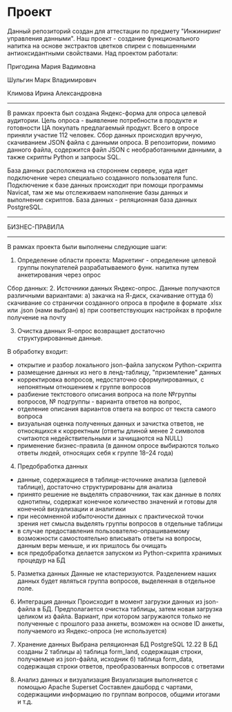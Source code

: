 # Проект
Данный репозиторий создан для аттестации по предмету "Инжиниринг управления данными". 
Наш проект - создание функционального напитка на основе экстрактов цветков спиреи с повышенными антиоксидантными свойствами.
Над проектом работали:

Пригодина Мария Вадимовна

Шульгин Марк Владимирович

Климова Ирина Александровна
____________________________
В рамках проекта был создана Яндекс-форма для опроса целевой аудитории. Цель опроса - выявление потребности в продукте и готовности ЦА покупать предлагаемый продукт. 
Всего в опросе приняли участие 112 человек. Сбор данных происходил вручную, скачиванием JSON файла с данными опроса.
В репозитории, помимо данного файла, содержится файл JSON с необработанными данными, а также скрипты Python и запросы SQL.

База данных расположена на стороннем сервере, куда идет подключение через специально созданного пользователя func. Подключение к базе данных происходит при помощи программы Navicat, там же мы отслеживаем наполнение базы данных и выполнение скриптов.
База данных - реляционная база данных PostgreSQL. 
____________________________
БИЗНЕС-ПРАВИЛА



____________________________

В рамках проекта были выполнены следующие шаги:

1.	Определение области проекта:
Маркетинг - определение целевой группы покупателей разрабатываемого функ. напитка путем анкетирования через опрос

Сбор данных:
2. Источники данных
Яндекс-опрос. Данные получаются различными вариантами:
 а) закачка на Я-диск, скачивание оттуда
 б) скачивание со странички созданного опроса в профиле в формате .xlsx или .json (нами выбран) 
 в) при соответствующих настройках в профиле получение на почту

3. Очистка данных
Я-опрос возвращает достаточно структурированные данные.

В обработку входит:
- открытие и разбор локального json-файла запуском Python-скрипта
- размещение данных из него в ленд-таблицу, "приземление" данных
- корректировка вопросов, недостаточно сформулированных, с непонятным отношением к группе вопросов
- разбиение тектстового описания вопроса на поле №группы вопросов, № подгруппы - варианта ответов на вопрос,
- отделение описания вариантов ответа на вопрос от текста самого вопроса
- визуальная оценка полученных данных и зачистка ответов, не относящихся к корректным (ответы длиной менее 2 символов считаются недействительными и зачищаются на NULL)
- применение бизнес-правила (в данном опросе выбираются только ответы людей, относящих себя к группе 18–24  года)

4. Предобработка данных
- данные, содержащиеся в таблице-источнике анализа (целевой таблице), достаточно структурированы для анализа
- принято решение не выделять справочники, так как данные в полях однотипны, содержат конечное количество значений и готовы для конечной визуализации и аналитики
- при несомненной избыточности данных с практической точки зрения нет смысла выделять группы вопросов в отдельные таблицы
- в случае предоставления пользователю-опрашиваемому возможности самостоятельно вписывать ответы на вопросы, данным веры меньше, и их пришлось бы очищать
- вся предобработка делается запуском из Python-скрипта хранимых процедур на БД

5. Разметка данных
Данные не кластеризуются. Разделением наших данных будет являться группа вопросов, выделенная в отдельное поле.

6. Интеграция данных
Происходит в момент загрузки данных из json-файла в БД. Предполагается очистка таблицы, затем новая загрузка целиком из файла. Вариант, при котором загружаются только не полученные с прошлого раза анкеты, возможен на основе ID анкеты, получаемого из Яндекс-опроса (не используется)

7. Хранение данных
Выбрана реляционная БД PostgreSQL 12.22
В БД созданы 2 таблицы
 а) таблица form_land, содержащая строки, получаемые из json-файла, исходник
 б) таблица form_data, содержащая строки ответов, преобразованных вопросов с ответами

8. Анализ данных и визуализация
Визуализация выполняется с помощью Apache Superset
Составлен дашборд с чартами, содержащими информацию по группам вопросов, общими итогами и т.д.

